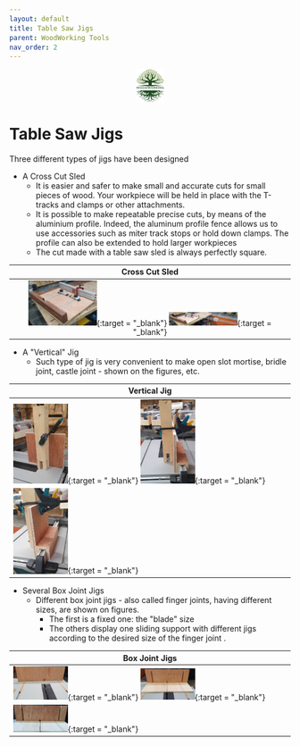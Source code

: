 ```yaml
---
layout: default
title: Table Saw Jigs
parent: WoodWorking Tools
nav_order: 2
---
```

<center>
<img src="../media/Lignarius.png" width="10%" height="10%" align="middle"/>
</center>

# Table Saw Jigs

Three different types of jigs have been designed
* A Cross Cut Sled
  * It is easier and safer to make small and accurate cuts for small pieces of wood. 
    Your workpiece will be held in place with the T-tracks and clamps or other attachments.
  * It is possible to make repeatable precise cuts, by means of the aluminium profile. 
    Indeed, the aluminum profile fence allows us 
    to use accessories such as miter track stops or hold down clamps. The profile can also be extended 
    to hold larger workpieces
  * The cut made with a table saw sled is always perfectly square.
 

|                                                                                                                                                       Cross Cut Sled                                                                                                                                                       |
|:--------------------------------------------------------------------------------------------------------------------------------------------------------------------------------------------------------------------------------------------------------------------------------------------------------------------------:|
| [<img alt="image" height="25%" src="/media/Cross Cut Sled.jpg" width="25%"/>](https://garlatti.github.io/media/Cross%20Cut%20Sled.jpg){:target = "_blank"} [<img alt="image" height="25%" src="/media/Cross Cut Sled_1.jpg" width="25%"/>](https://garlatti.github.io/media/Cross%20Cut%20Sled_1.jpg){:target = "_blank"}  |
 
* A "Vertical" Jig 
  * Such type of jig is very convenient to make open slot mortise, bridle joint, castle joint - shown on the figures, etc. 

| Vertical Jig                                                                                                                                            |
|---------------------------------------------------------------------------------------------------------------------------------------------------------|
| [<img alt="image" height="20%" src="/media/Vertical Jig.jpg" width="20%"/>](https://garlatti.github.io/media/Vertical%20Jig.jpg){:target = "_blank"}  [<img alt="image" height="20%" src="/media/Vertical Jig_1.jpg" width="20%"/>](https://garlatti.github.io/media/Vertical%20Jig_1.jpg){:target = "_blank"} |
| [<img alt="image" height="00%" src="/media/Vertical Jig_2.jpg" width="20%"/>](https://garlatti.github.io/media/Vertical%20Jig_2.jpg){:target = "_blank"} |

* Several Box Joint Jigs
  * Different box joint jigs - also called finger joints, having different sizes, are shown on figures.
     * The first is a fixed one: the "blade" size
     * The others display one sliding support with different jigs according to the desired size of the finger joint . 

| Box Joint Jigs                                                                                                                                            |
|-----------------------------------------------------------------------------------------------------------------------------------------------------------|
| [<img alt="image" height="20%" src="/media/Box_Joint_Jigs.jpg" width="20%"/>](https://garlatti.github.io/media/Box_Joint_Jigs.jpg){:target = "_blank"} [<img alt="image" height="20%" src="/media/Box_Joint_Jigs_1.jpg" width="20%"/>](https://garlatti.github.io/media/Box_Joint_Jigs_1.jpg){:target = "_blank"} |
| [<img alt="image" height="20%" src="/media/Box_Joint_Jigs_2.jpg" width="20%"/>](https://garlatti.github.io/media/Box_Joint_Jigs_2.jpg){:target = "_blank"} |